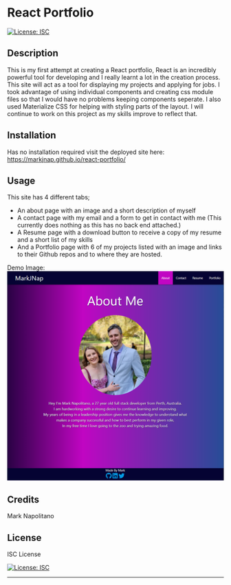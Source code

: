 # React Portfolio
[![License: ISC](https://img.shields.io/badge/License-ISC-blue.svg)](https://opensource.org/licenses/ISC)

## Description

This is my first attempt at creating a React portfolio, React is an incredibly powerful tool for developing and I really learnt a lot in the creation process. This site will act as a tool for displaying my projects and applying for jobs. I took advantage of using individual components and creating css module files so that I would have no problems keeping components seperate. I also used Materialize CSS for helping with styling parts of the layout. I will continue to work on this project as my skills improve to reflect that.

## Installation

Has no installation required visit the deployed site here:
https://markjnap.github.io/react-portfolio/

## Usage

This site has 4 different tabs;
* An about page with an image and a short description of myself
* A contact page with my email and a form to get in contact with me (This currently does nothing as this has no back end attached.)
* A Resume page with a download button to receive a copy of my resume and a short list of my skills
* And a Portfolio page with 6 of my projects listed with an image and links to their Github repos and to where they are hosted.

Demo Image:
![Demo Image](public/assets/images/portfolio-about.png)

## Credits

Mark Napolitano

## License

ISC License

[![License: ISC](https://img.shields.io/badge/License-ISC-blue.svg)](https://opensource.org/licenses/ISC)

---
